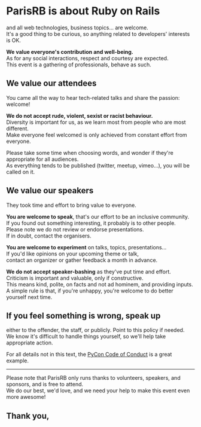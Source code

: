 # ParisRB is about Ruby on Rails
and all web technologies, business topics... are welcome.  
It's a good thing to be curious, so anything related to developers' interests is OK.

**We value everyone's contribution and well-being.**  
As for any social interactions, respect and courtesy are expected.  
This event is a gathering of professionals, behave as such.


## We value our attendees
You came all the way to hear tech-related talks and share the passion: welcome!

**We do not accept rude, violent, sexist or racist behaviour.**  
Diversity is important for us, as we learn most from people who are most different.  
Make everyone feel welcomed is only achieved from constant effort from everyone.

Please take some time when choosing words, and wonder if they're appropriate for all audiences.  
As everything tends to be published (twitter, meetup, vimeo...), you will be called on it.  


## We value our speakers
They took time and effort to bring value to everyone.

**You are welcome to speak**, that's our effort to be an inclusive community.  
If you found out something interesting, it probably is to other people.  
Please note we do not review or endorse presentations.  
If in doubt, contact the organisers.

**You are welcome to experiment** on talks, topics, presentations...  
If you'd like opinions on your upcoming theme or talk,  
contact an organizer or gather feedback a month in advance.

**We do not accept speaker-bashing** as they've put time and effort.  
Criticism is important and valuable, only if constructive.  
This means kind, polite, on facts and not ad hominem, and providing inputs.  
A simple rule is that, if you're unhappy, you're welcome to do better yourself next time.


## If you feel something is wrong, speak up
either to the offender, the staff, or publicly. Point to this policy if needed.  
We know it's difficult to handle things yourself, so we'll help take appropriate action.  

For all details not in this text, the [PyCon Code of Conduct](https://github.com/python/pycon-code-of-conduct) is a great example.

---
Please note that ParisRB only runs thanks to volunteers, speakers, and sponsors, and is free to attend.  
We do our best, we'd love, and we need your help to make this event even more awesome!  

## Thank you,
